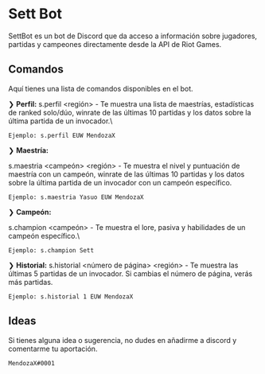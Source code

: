 # Sett Bot

SettBot es un bot de Discord que da acceso a información sobre jugadores, partidas  y campeones directamente desde la API de Riot Games.

## Comandos

Aquí tienes una lista de comandos disponibles en el bot.


❯ **Perfil:**
s.perfil <región> <nombre> - Te muestra una lista de maestrías, estadísticas de ranked solo/dúo, winrate de las últimas 10 partidas y los datos sobre la última partida de un invocador.\

``Ejemplo: s.perfil EUW MendozaX``

❯ **Maestría:**

s.maestria <campeón> <región> <nombre> - Te muestra el nivel y puntuación de maestría con un campeón, winrate de las últimas 10 partidas y los datos sobre la última partida de un invocador con un campeón específico.

``Ejemplo: s.maestria Yasuo EUW MendozaX``

❯ **Campeón:**

s.champion <campeón> - Te muestra el lore, pasiva y habilidades de un campeón específico.\

``Ejemplo: s.champion Sett``

❯ **Historial:** s.historial <número de página> <región> <nombre> - Te muestra las últimas 5 partidas de un invocador. Si cambias el número de página, verás más partidas.

``Ejemplo: s.historial 1 EUW MendozaX``



## Ideas
Si tienes alguna idea o sugerencia, no dudes en añadirme a discord y comentarme tu aportación.

``MendozaX#0001``
